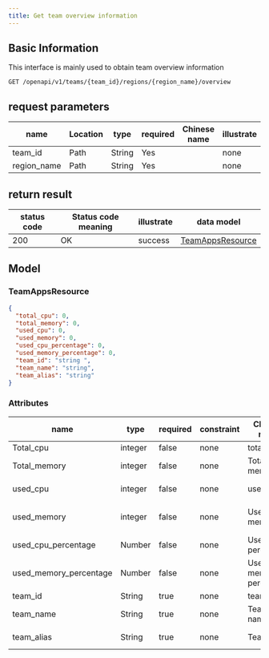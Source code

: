 ```yaml
---
title: Get team overview information
---
```


## Basic Information

This interface is mainly used to obtain team overview information

```shell title="请求路径"
GET /openapi/v1/teams/{team_id}/regions/{region_name}/overview
```

## request parameters

| name                             | Location | type   | required | Chinese name | illustrate |
| -------------------------------- | -------- | ------ | -------- | ------------ | ---------- |
| team_id     | Path     | String | Yes      |              | none       |
| region_name | Path     | String | Yes      |              | none       |

## return result

| status code | Status code meaning | illustrate | data model                                  |
| ----------- | ------------------- | ---------- | ------------------------------------------- |
| 200         | OK                  | success    | [TeamAppsResource](#schemateamappsresource) |

## Model

### TeamAppsResource<a id="schemateamappsresource"></a>

```json
{
  "total_cpu": 0,
  "total_memory": 0,
  "used_cpu": 0,
  "used_memory": 0,
  "used_cpu_percentage": 0,
  "used_memory_percentage": 0,
  "team_id": "string ",
  "team_name": "string",
  "team_alias": "string"
}
```

### Attributes

| name                                                             | type    | required | constraint | Chinese name           | illustrate                |
| ---------------------------------------------------------------- | ------- | -------- | ---------- | ---------------------- | ------------------------- |
| Total_cpu                                   | integer | false    | none       | total cpu              | total cpu                 |
| Total_memory                                | integer | false    | none       | Total memory           | total memory              |
| used_cpu                                    | integer | false    | none       | used cpu               | occupy cpu                |
| used_memory                                 | integer | false    | none       | Used memory            | used internal memory      |
| used_cpu_percentage    | Number  | false    | none       | Use cpu percentage     | percentage of cpu         |
| used_memory_percentage | Number  | false    | none       | User memory percentage | percentage of memory used |
| team_id                                     | String  | true     | none       | team id                | Team ID                   |
| team_name                                   | String  | true     | none       | Team name              | Team Name                 |
| team_alias                                  | String  | true     | none       | Team alias             | Team nickname             |
